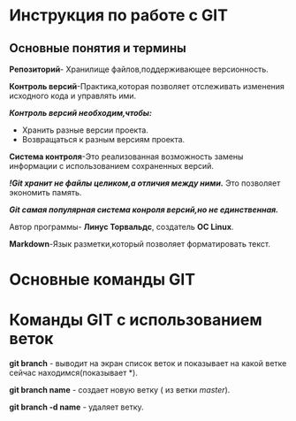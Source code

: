 # Инструкция по работе с GIT

## Основные понятия и термины

**Репозиторий**- Хранилище файлов,поддерживающее версионность.

**Контроль версий**-Практика,которая позволяет отслеживать изменения исходного кода и управлять ими.

_**Контроль версий необходим,чтобы:**_
* Хранить разные версии проекта.
* Возвращаться к разным версиям проекта.

**Система контроля**-Это реализованная возможность замены информации с использованием сохраненных версий.

_**!Git хранит не файлы целиком,а отличия между ними.**_ Это позволяет экономить память.

_**Git самая популярная система конроля версий,но не единственная.**_

Автор программы- **Линус Торвальдс**, создатель **ОС Linux**.

**Markdown**-Язык разметки,который позволяет форматировать текст.

# Основные команды GIT

# Команды GIT с использованием веток

**git branch** - выводит на экран список веток и показывает на какой ветке сейчас находимся(показывает *).

**git branch name** - создает новую ветку ( из ветки *master*).

**git branch -d name** - удаляет ветку.

